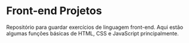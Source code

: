 # Front-end Projetos
Repositório para guardar exercícios de linguagem front-end.
Aqui estão algumas funções básicas de HTML, CSS e JavaScript principalmente.